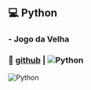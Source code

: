 ## :computer: Python
### - Jogo da Velha
### :eyes: [github](https://github.com/d7pimenta/pyJogoDaVelha) | ![Python](https://img.shields.io/badge/Python-3776AB?style=for-the-badge&logo=python&logoColor=white)

![Python](https://img.shields.io/badge/Python-0D1117?style=for-the-badge&logo=python&logoColor=white)


